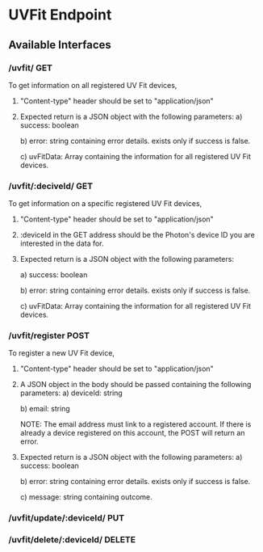 # UVFit Endpoint

## Available Interfaces

### /uvfit/ GET

To get information on all registered UV Fit devices,
1. "Content-type" header should be set to "application/json"
2. Expected return is a JSON object with the following parameters:
    a) success: boolean

    b) error: string containing error details. exists only if success is false.

    c) uvFitData: Array containing the information for all registered UV Fit devices.


### /uvfit/:deciveId/ GET

To get information on a specific registered UV Fit devices,
1. "Content-type" header should be set to "application/json"
2. :deviceId in the GET address should be the Photon's device ID you are interested in the data for.
3. Expected return is a JSON object with the following parameters:

    a) success: boolean

    b) error: string containing error details. exists only if success is false.

    c) uvFitData: Array containing the information for all registered UV Fit devices.

### /uvfit/register POST

To register a new UV Fit device,
1. "Content-type" header should be set to "application/json"
2. A JSON object in the body should be passed containing the following parameters:
    a) deviceId: string

    b) email: string

    NOTE: The email address must link to a registered account. If there is already a device registered on this account, the POST will return an error.

3. Expected return is a JSON object with the following parameters:
    a) success: boolean

    b) error: string containing error details. exists only if success is false.

    c) message: string containing outcome.
    

### /uvfit/update/:deviceId/ PUT

### /uvfit/delete/:deviceId/ DELETE

